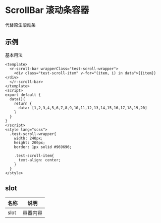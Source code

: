 <!-- type: 通用 -->

# ScrollBar 滚动条容器
代替原生滚动条

## 示例

基本用法
```vue demo
<template>
  <r-scroll-bar wrapperClass="test-scroll-wrapper">
    <div class="test-scroll-item" v-for="(item, i) in data">{{item}}</div>
  </r-scroll-bar>
</template>
<script>
export default {
  data(){
    return {
      data: [1,2,3,4,5,6,7,8,9,10,11,12,13,14,15,16,17,18,19,20]
    }
  }
}
</script>
<style lang="scss">
  .test-scroll-wrapper{
    width: 240px;
    height: 200px;
    border: 1px solid #969696;

    .test-scroll-item{
      text-align: center;
    }
  }
</style>
```

<!-- props -->
<!-- events -->

## slot
| 名称 | 说明 |
| --- | --- |
| slot | 容器内容 |